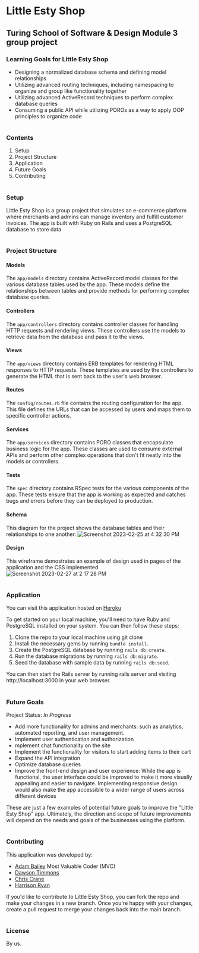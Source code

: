 # Little Esty Shop

## __Turing School of Software & Design Module 3 group project__

### Learning Goals for Little Esty Shop
* Designing a normalized database schema and defining model relationships
* Utilizing advanced routing techniques, including namespacing to organize and group like functionality together
* Utilizing advanced ActiveRecord techniques to perform complex database queries
* Consuming a public API while utilizing POROs as a way to apply OOP principles to organize code
#

### Contents
1. Setup
1. Project Structure
1. Application
1. Future Goals
1. Contributing
#

### Setup 

Little Esty Shop is a group project that simulates an e-commerce platform where merchants and admins can manage inventory and fulfill customer invoices. The app is built with Ruby on Rails and uses a PostgreSQL database to store data
#

### Project Structure

#### Models
The `app/models` directory contains ActiveRecord model classes for the various database tables used by the app. These models define the relationships between tables and provide methods for performing complex database queries.

#### Controllers
The `app/controllers` directory contains controller classes for handling HTTP requests and rendering views. These controllers use the models to retrieve data from the database and pass it to the views.

#### Views
The `app/views` directory contains ERB templates for rendering HTML responses to HTTP requests. These templates are used by the controllers to generate the HTML that is sent back to the user's web browser.

#### Routes
The `config/routes.rb` file contains the routing configuration for the app. This file defines the URLs that can be accessed by users and maps them to specific controller actions.

#### Services
The `app/services` directory contains PORO classes that encapsulate business logic for the app. These classes are used to consume external APIs and perform other complex operations that don't fit neatly into the models or controllers.

#### Tests
The `spec` directory contains RSpec tests for the various components of the app. These tests ensure that the app is working as expected and catches bugs and errors before they can be deployed to production.
 
#### Schema
This diagram for the project shows the database tables and their relationships to one another:
![Screenshot 2023-02-25 at 4 32 30 PM](https://user-images.githubusercontent.com/116698937/222281686-2f394e27-784e-48eb-ade4-d9030d435a60.png)

#### Design
This wireframe demostrates an example of design used in pages of the application and the CSS implemented  
![Screenshot 2023-02-27 at 2 17 28 PM](https://user-images.githubusercontent.com/116698937/222283907-484f82e8-19a6-472b-8f30-1e0df59725a1.png)
#

### Application

You can visit this application hosted on [Heroku](https://immense-everglades-61319.herokuapp.com/)


To get started on your local machine, you'll need to have Ruby and PostgreSQL installed on your system. You can then follow these steps:

1. Clone the repo to your local machine using git clone
1. Install the necessary gems by running `bundle install`.
1. Create the PostgreSQL database by running `rails db:create`.
1. Run the database migrations by running `rails db:migrate`.
1. Seed the database with sample data by running `rails db:seed`.

You can then start the Rails server by running rails server and visiting http://localhost:3000 in your web browser.
#

### Future Goals

Project Status: _In Progress_

* Add more functionality for admins and merchants: such as analytics, automated reporting, and user management.
* Implement user authentication and authorization
* mplement chat functionality on the site
* Implement the functionality for visitors to start adding items to their cart
* Expand the API integration
* Optimize database queries
* Improve the front-end design and user experience: While the app is functional, the user interface could be improved to make it more visually appealing and easier to navigate. Implementing responsive design would also make the app accessible to a wider range of users across different devices

These are just a few examples of potential future goals to improve the "Little Esty Shop" app. Ultimately, the direction and scope of future improvements will depend on the needs and goals of the businesses using the platform.
#
### Contributing
This application was developed by:
* [Adam Bailey](ab67319@gmail.com) Most Valuable Coder (MVC)
* [Dawson Timmons](dawsontimmons@gmail.com)
* [Chris Crane](chrisjcrane@gmail.com)
* [Harrison Ryan](https://github.com/hwryan12)

If you'd like to contribute to Little Esty Shop, you can fork the repo and make your changes in a new branch. Once you're happy with your changes, create a pull request to merge your changes back into the main branch.
#
### License 
By us.